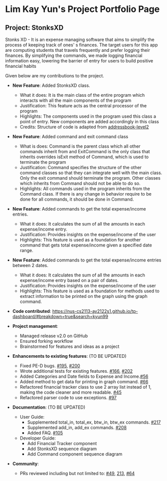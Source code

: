 # Lim Kay Yun's Project Portfolio Page

## Project: StonksXD

Stonks XD - It is an expense managing software that aims to simplify the process of keeping track of ones' s finances.
The target users for this app are computing students that travels frequently and prefer logging their finances.
By simplifying the commands, we made logging financial information easy, lowering the barrier of entry for users to build
positive financial habits


Given below are my contributions to the project.

- **New Feature**: Added StonksXD class.
  - What it does: It is the main class of the entire program which interacts with all the main components of the program
  - Justification: This feature acts as the central processor of the program 
  - Highlights: The components used in the program used this class a point of entry. New components are added accordingly in this class
  - Credits: Structure of code is adapted from [addressbook-level2](https://github.com/se-edu/addressbook-level2/blob/master/src/seedu/addressbook/Main.java)  


- **New Feature**: Added command and exit command class
  - What is does: Command is the parent class which all other commands inherit from and ExitCommand is the only class that inherits
     overrides isExit method of Command, which is used to terminate the program
  - Justification: Command specifies the structure of the other command classes so that they can integrate well with the main class.
    Only the exit command should terminate the program. Other classes which inherits from Command should not be able to do so.
  - Highlights: All commands used in the program inherits from the Command class. If there is any change in behavior require to be done for 
    all commands, it should be done in Command.


- **New Feature**: Added commands to get the total expense/income entries.
  - What it does: It calculates the sum of all the amounts in each expense/income entry.  
  - Justification: Provides insights on the expense/income of the user
  - Highlights: This feature is used as a foundation for another command that gets total expense/income given a specified date range.


- **New Feature**: Added commands to get the total expense/income entries between 2 dates.
  - What it does: It calculates the sum of all the amounts in each expense/income entry based on a pair of dates.
  - Justification: Provides insights on the expense/income of the user
  - Highlights: This feature is used as a foundation for methods used to extract information to be printed on the graph using the graph command.


- **Code contributed**: https://nus-cs2113-ay2122s1.github.io/tp-dashboard/#breakdown=true&search=kyun99


- **Project management**:
  - Managed release v2.0 on GitHub
  - Ensured forking workflow
  - Brainstormed for features and ideas as a project


- **Enhancements to existing features**: (TO BE UPDATED)
  - Fixed PE-D bugs. [#195](https://github.com/AY2122S1-CS2113T-T12-3/tp/pull/195/files), [#200](https://github.com/AY2122S1-CS2113T-T12-3/tp/pull/200/files)
  - Wrote additional tests for existing features. [#166](https://github.com/AY2122S1-CS2113T-T12-3/tp/pull/116), [#202](https://github.com/AY2122S1-CS2113T-T12-3/tp/pull/202)
  - Added Categories and Date fields to Expense and Income.[#56](https://github.com/AY2122S1-CS2113T-T12-3/tp/pull/56)
  - Added method to get data for printing in graph command. [#66](https://github.com/AY2122S1-CS2113T-T12-3/tp/pull/66)
  - Refactored financial tracker class to use 2 array list instead of 1, making the code cleaner and more readable. [#45](https://github.com/AY2122S1-CS2113T-T12-3/tp/pull/45) 
  - Refactored parser code to use exceptions. [#97](https://github.com/AY2122S1-CS2113T-T12-3/tp/pull/97)

- **Documentation**: (TO BE UPDATED)
  - User Guide:
    - Supplemented total_in, total_ex, btw_in, btw_ex commands. [#217](https://github.com/AY2122S1-CS2113T-T12-3/tp/pull/217)
    - Supplemented add_in, add_ex commands. [#208](https://github.com/AY2122S1-CS2113T-T12-3/tp/pull/208)
    - Added FAQ. [#105](https://github.com/AY2122S1-CS2113T-T12-3/tp/pull/105)
  - Developer Guide:
    - Add Financial Tracker component
    - Add StonksXD sequence diagram
    - Add Command component sequence diagram


- **Community**: 
  - PRs reviewed including but not limited to: [#49](https://github.com/AY2122S1-CS2113T-T12-3/tp/pull/49), [213](https://github.com/AY2122S1-CS2113T-T12-3/tp/pull/213), [#64](https://github.com/AY2122S1-CS2113T-T12-3/tp/pull/64)
  

